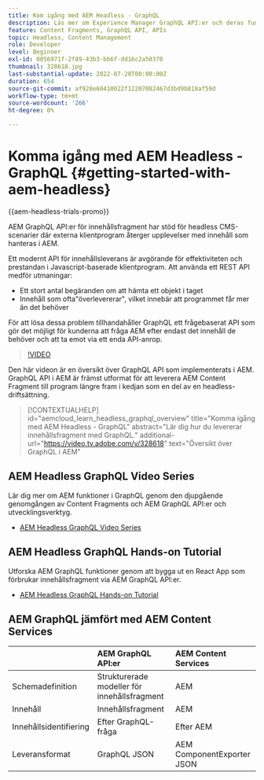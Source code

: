 ```yaml
---
title: Kom igång med AEM Headless - GraphQL
description: Läs mer om Experience Manager GraphQL API:er och deras funktioner.
feature: Content Fragments, GraphQL API, APIs
topic: Headless, Content Management
role: Developer
level: Beginner
exl-id: 0056971f-2f89-43b3-bb6f-dd16c2a50370
thumbnail: 328618.jpg
last-substantial-update: 2022-07-20T00:00:00Z
duration: 654
source-git-commit: af928e60410022f12207082467d3bd9b818af59d
workflow-type: tm+mt
source-wordcount: '266'
ht-degree: 0%

---
```


# Komma igång med AEM Headless - GraphQL {#getting-started-with-aem-headless}

{{aem-headless-trials-promo}}

AEM GraphQL API:er för innehållsfragment har stöd för headless CMS-scenarier där externa klientprogram återger upplevelser med innehåll som hanteras i AEM.

Ett modernt API för innehållsleverans är avgörande för effektiviteten och prestandan i Javascript-baserade klientprogram. Att använda ett REST API medför utmaningar:

* Ett stort antal begäranden om att hämta ett objekt i taget
* Innehåll som ofta&quot;överlevererar&quot;, vilket innebär att programmet får mer än det behöver

För att lösa dessa problem tillhandahåller GraphQL ett frågebaserat API som gör det möjligt för kunderna att fråga AEM efter endast det innehåll de behöver och att ta emot via ett enda API-anrop.

>[!VIDEO](https://video.tv.adobe.com/v/328618?quality=12&learn=on)

Den här videon är en översikt över GraphQL API som implementerats i AEM. GraphQL API i AEM är främst utformat för att leverera AEM Content Fragment till program längre fram i kedjan som en del av en headless-driftsättning.

>[!CONTEXTUALHELP]
>id="aemcloud_learn_headless_graphql_overview"
>title="Komma igång med AEM Headless - GraphQL"
>abstract="Lär dig hur du levererar innehållsfragment med GraphQL."
>additional-url="https://video.tv.adobe.com/v/328618" text="Översikt över GraphQL i AEM"

## AEM Headless GraphQL Video Series

Lär dig mer om AEM funktioner i GraphQL genom den djupgående genomgången av Content Fragments och AEM GraphQL API:er och utvecklingsverktyg.

* [AEM Headless GraphQL Video Series](./video-series/modeling-basics.md)

## AEM Headless GraphQL Hands-on Tutorial

Utforska AEM GraphQL funktioner genom att bygga ut en React App som förbrukar innehållsfragment via AEM GraphQL API:er.

* [AEM Headless GraphQL Hands-on Tutorial](./multi-step/overview.md)

## AEM GraphQL jämfört med AEM Content Services

|                                | AEM GraphQL API:er | AEM Content Services |
|--------------------------------|:-----------------|:---------------------|
| Schemadefinition | Strukturerade modeller för innehållsfragment | AEM |
| Innehåll | Innehållsfragment | AEM |
| Innehållsidentifiering | Efter GraphQL-fråga | Efter AEM |
| Leveransformat | GraphQL JSON | AEM ComponentExporter JSON |
